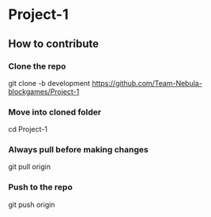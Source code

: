 # Project-1
## How to contribute

### Clone the repo
git clone -b development https://github.com/Team-Nebula-blockgames/Project-1

### Move into cloned folder
cd Project-1

### Always pull before making changes
git pull origin

### Push to the repo
git push origin


